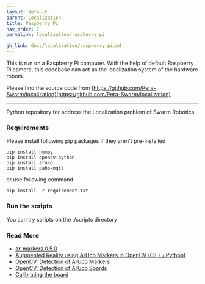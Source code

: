 ```yaml
---
layout: default
parent: Localization
title: Paspberry Pi
nav_order: 1
permalink: localization/raspberry-pi

gh_link: docs/localization/raspberry-pi.md
---
```


This is run on a Raspberry Pi computer. With the help of default Raspberry Pi camera, this codebase can act as the localization system of the hardware robots.

Please find the source code from [https://github.com/Pera-Swarm/localization](https://github.com/Pera-Swarm/localization)

----
Python repository for address the Localization problem of Swarm Robotics

### Requirements

Please install following pip packages if they aren't pre-installed

```
pip install numpy
pip install opencv-python
pip install aruco
pip install paho-mqtt
```

or use following command

```
pip install -r requirement.txt
```

### Run the scripts

You can try scripts on the ./scripts directory

### Read More
- [ar-markers 0.5.0](https://pypi.org/project/ar-markers/)
- [Augmented Reality using ArUco Markers in OpenCV (C++ / Python)](https://www.learnopencv.com/augmented-reality-using-aruco-markers-in-opencv-c-python/)
- [OpenCV: Detection of ArUco Markers](https://docs.opencv.org/trunk/d5/dae/tutorial_aruco_detection.html)
- [OpenCV: Detection of ArUco Boards](https://docs.opencv.org/master/db/da9/tutorial_aruco_board_detection.html)
- [Calibrating the board](https://mecaruco2.readthedocs.io/en/latest/notebooks_rst/Aruco/sandbox/ludovic/aruco_calibration_rotation.html)
